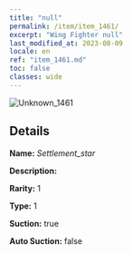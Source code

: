 ```yaml
---
title: "null"
permalink: /item/item_1461/
excerpt: "Wing Fighter null"
last_modified_at: 2023-08-09
locale: en
ref: "item_1461.md"
toc: false
classes: wide
---
```



 ![Unknown_1461](/images/item/Settlement_star_p.png)



## Details

 **Name:** *Settlement_star* 

 **Description:** 

 **Rarity:** 1 

 **Type:** 1 

 **Suction:** true 

 **Auto Suction:** false 


